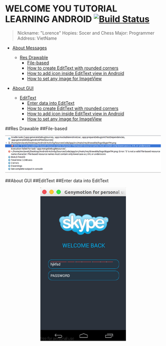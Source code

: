 # WELCOME YOU TUTORIAL LEARNING ANDROID [![Build Status](https://travis-ci.org/nomensa/jquery.hide-show.svg)](https://travis-ci.org/nomensa/jquery.hide-show.svg?branch=master)

> Nickname: "Lorence"
> Hopies: Socer and Chess
> Major: Programmer
> Address: VietName

- [About Messages](#about-messages)
  - [Res Drawable](#res-drawable)
    - [File-based](#file-based)
    - [How to create EditText with rounded corners](#how-to-create-edittext-with-rounded-corners)
    - [How to add icon inside EditText view in Android](#how-to-add-icon-inside-edittext-view-in-android)
    - [How to set any image for ImageView](#how-to-set-any-image-for-imageview)

- [About GUI](#about-gui)
  - [EditText](#edittext)
    - [Enter data into EditText](#enter-data-into-edittext)
    - [How to create EditText with rounded corners](#how-to-create-edittext-with-rounded-corners)
    - [How to add icon inside EditText view in Android](#how-to-add-icon-inside-edittext-view-in-android)
    - [How to set any image for ImageView](#how-to-set-any-image-for-imageview)

##Res Drawable
##File-based
<p align="center">
	<img src="https://github.com/danisluis6/Android-Error/blob/master/1.png">
</p>


##About GUI
##EditText
##Enter data into EditText
<p align="center">
	<img src="https://github.com/danisluis6/Android-Error/blob/master/2.png">
</p>


